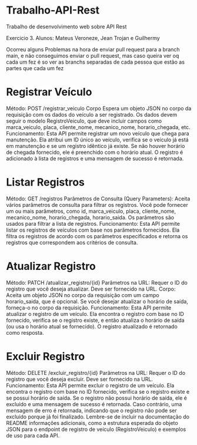 # Trabalho-API-Rest
Trabalho de desenvolvimento web sobre API Rest

Exercicio 3. Alunos: Mateus Veroneze, Jean Trojan e Guilhermy

Ocorreu alguns Problemas na hora de enviar pull request para a branch main, e não conseguimos enviar o pull request, mas caso queira ver oq cada um fez é so ver as branchs separadas de cada pessoa que estão as partes que cada um fez

# Registrar Veículo
Método: POST /registrar_veiculo
Corpo Espera um objeto JSON no corpo da requisição com os dados do veículo a ser registrado. Os dados devem seguir o modelo RegistroVeiculo, que deve incluir campos como marca_veiculo, placa, cliente_nome, mecanico_nome, horario_chegada, etc.
Funcionamento: Esta API permite registrar um novo veículo que chega para manutenção. Ela atribui um ID único ao veículo, verifica se o veículo já está em manutenção e se um registro idêntico já existe. Se não houver horário de chegada fornecido, ele é preenchido com o horário atual. O registro é adicionado à lista de registros e uma mensagem de sucesso é retornada.

# Listar Registros 
Método: GET /registros
Parâmetros de Consulta (Query Parameters): Aceita vários parâmetros de consulta para filtrar os registros. Você pode fornecer um ou mais parâmetros, como id, marca_veiculo, placa, cliente_nome, mecanico_nome, horario_chegada, horario_saida. Os parâmetros são usados para filtrar a lista de registros.
Funcionamento: Esta API permite listar os registros de veículos com base nos parâmetros fornecidos. Ela filtra os registros de acordo com os parâmetros especificados e retorna os registros que correspondem aos critérios de consulta.

# Atualizar Registro
Método: PATCH /atualizar_registro/{id}
Parâmetros na URL: Requer o ID do registro que você deseja atualizar. Deve ser fornecido na URL.
Corpo: Aceita um objeto JSON no corpo da requisição com um campo horario_saida, que é opcional. Se você desejar atualizar o horário de saída, forneça-o no corpo da requisição.
Funcionamento: Esta API permite atualizar o registro de um veículo. Ela encontra o registro com base no ID fornecido, verifica se o registro existe, e então atualiza o horário de saída (ou usa o horário atual se fornecido). O registro atualizado é retornado como resposta.

# Excluir Registro
Método: DELETE /excluir_registro/{id}
Parâmetros na URL: Requer o ID do registro que você deseja excluir. Deve ser fornecido na URL.
Funcionamento: Esta API permite excluir o registro de um veículo. Ela encontra o registro com base no ID fornecido, verifica se o registro existe e se possui horário de saída. Se o registro não possui horário de saída, ele é excluído e uma mensagem de sucesso é retornada. Caso contrário, uma mensagem de erro é retornada, indicando que o registro não pode ser excluído porque já foi finalizado.
Lembre-se de incluir na documentação do README informações adicionais, como a estrutura esperada do objeto JSON para o endpoint de registro de veículo (RegistroVeiculo) e exemplos de uso para cada API.
